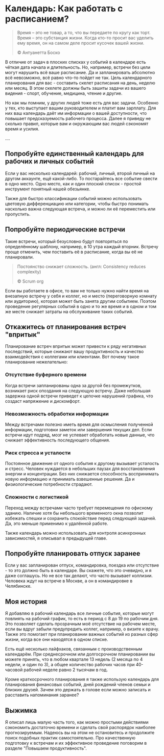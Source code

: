 # Календарь: Как работать с расписанием?

> Время – это не товар, а то, что вы передаете по кругу как торт. Время – это субстанция жизни. Когда кто-то просит вас уделить ему время, он на самом деле просит кусочек вашей жизни.
>
> ©️ Антуанетта Боско

В отличие от задач в плоских списках у событий в календаре есть чёткая дата начала и длительность. Но, например, встречи без цели могут нарушить всё ваше расписание. Да и запланировать абсолютно всё невозможно, всё равно что-то пойдет не так. Цель календарного планирования для вас - составить скелет расписания на день, неделю или месяц. В этом скелете должны быть зашиты задачи из вашего видения - спорт, обучение, медицина, чтение и другие.

Но как мы помним, у других людей тоже есть для вас задачи. Особенно у тех, кто выступает вашим руководителем и платит вам зарплату. Для них ваш календарь даёт им информации о вашей доступности, что повышает предсказуемость рабочего процесса. Далее я приведу не сколько правил, которые вам и окружающим вас людей сэкономят время и усилия.

....

## Попробуйте единственный календарь для рабочих и личных событий

Если у вас несколько календарей: рабочий, личный, второй личный на другом аккаунте, ещё какой-либо. То постарайтесь все событие свести в одно место. Одно место, как и один плоский список - простой инструмент понятный нашей обезьянке.

Также для быстро классификации событий можно использовать цветовую дифференциацию или категории, чтобы быстро понимать насколько важна следующая встреча, и можно ли её переместить или пропустить.

## Попробуйте периодические встречи

Такие встречи, который безусловно будут повторяться по определённому шаблону, например, в 10 утра каждый вторник. Встречу проще отменить, чем поставить её в расписание, когда вы её не планировали.

> Постоянство снижает сложность. (англ: Consistency reduces complexity)
>
> ©️ Scrum org

Если вы работаете в офисе, то вам не только нужно найти время на внезапную встречу у себя и коллег, но и место (переговорную комнату или аудиторию), которая может быть занята другим событием. Поэтом проведение регулярных событий в одно и то же время и в одном и том же месте снижает затраты на обслуживание таких событий.

## Откажитесь от планирования встреч "впритык"

Планирование встреч впритык может привести к ряду негативных последствий, которые снижают вашу продуктивность и качество взаимодействия с коллегами или клиентами. Вот почему такое планирование нежелательно:

### Отсутствие буферного времени

Когда встречи запланированы одна за другой без промежутков, возникает риск опоздания на следующую встречу. Даже небольшая задержка одной встречи приведет к цепочке нарушений графика, что создаст напряжение и дискомфорт.

### Невозможность обработки информации

Между встречами полезно иметь время для осмысления полученной информации, подготовки заметок или завершения текущих дел. Если встречи идут подряд, мозг не успевает обработать новые данные, что снижает эффективность последующего общения.

### Риск стресса и усталости

Постоянное движение от одного события к другому вызывает усталость и стресс. Человек нуждается в небольших паузах для восстановления энергии и концентрации. Без них снижается способность воспринимать новую информацию и принимать взвешенные решения. Да и физиологические потребности страдают.

### Сложности с логистикой

Переход между встречами часто требует перемещения по офисному зданию. Наличие хотя бы небольшого временного окна позволит избежать спешки и сохранить спокойствие перед следующей задачей. Да, это меньше применимо к удалённой работе.

Также календарь можно использовать для контроля асинхронных зависимостей, я описывал в предыдущей главе.

## Попробуйте планировать отпуск заранее

Если у вас запланирован отпуск, командировка, поездка или отсутствие - то это должно быть в календаре. Вы скажете, что это очевидно, и я даже соглашусь. Но не все так делают, что часто вызывает коллизии. Человека ждут на встрече в Москве, а он в командировке в Челябинске.

## Моя история

Я добавляю в рабочий календарь все личные события, которые могут повлиять на рабочий график, то есть в период с 8 до 19 по рабочим дня. Это позволяет сделать прозрачным моё отсутствие на рабочем месте, если вы вдруг забыли предупредить коллег, например, о визите к врачу. Также это помогает при планировании важных событий из разных сфер жизни, когда все они находятся в одном списке.

Есть ещё несколько лайфхаков, связанным с производственным календарём. При среднесрочном или долгосрочном планировании вы можете принять, что в любом квартале 13 недель (2 месяца по 4 недели, и один по 3), а общее количество рабочих часов при 40-часовой рабочей неделе равно 2 тысячам в год.

Кроме краткосрочного планирования я также использую календарь для планирования финансовых событий, дней рождений членов семьи и близких друзей. Зачем это держать в голове если можно записать и расставить напоминания заранее?

## Выжимка

Я описал лишь малую часть того, как можно простыми действиями сэкономить достаточно времени и сделать свой распорядок наиболее прогнозируемым. Надеюсь вы на этом не остановитесь и продолжите поиск подобных практик самостоятельно. Про качественную подготовку к встречам и их эффективное проведение поговорим в разделе "Повышаем продуктивность".
